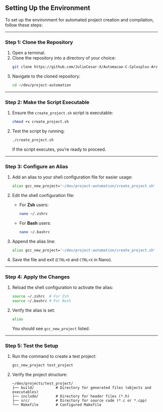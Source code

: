 ## Setting Up the Environment

To set up the environment for automated project creation and compilation, follow these steps:

---

### Step 1: Clone the Repository

1. Open a terminal.
2. Clone the repository into a directory of your choice:
   ```bash
   git clone https://github.com/JulioCesar-X/Automacao-C-Cplusplus-Arch-Linux.git ~/dev/project-automation
   ```
3. Navigate to the cloned repository:
   ```bash
   cd ~/dev/project-automation
   ```

---

### Step 2: Make the Script Executable

1. Ensure the `create_project.sh` script is executable:
   ```bash
   chmod +x create_project.sh
   ```

2. Test the script by running:
   ```bash
   ./create_project.sh
   ```
   If the script executes, you’re ready to proceed.

---

### Step 3: Configure an Alias

1. Add an alias to your shell configuration file for easier usage:
   ```bash
   alias gcc_new_project='~/dev/project-automation/create_project.sh'
   ```

2. Edit the shell configuration file:
   - For **Zsh** users:
     ```bash
     nano ~/.zshrc
     ```
   - For **Bash** users:
     ```bash
     nano ~/.bashrc
     ```

3. Append the alias line:
   ```bash
   alias gcc_new_project='~/dev/project-automation/create_project.sh'
   ```

4. Save the file and exit (`CTRL+O` and `CTRL+X` in Nano).

---

### Step 4: Apply the Changes

1. Reload the shell configuration to activate the alias:
   ```bash
   source ~/.zshrc  # For Zsh
   source ~/.bashrc # For Bash
   ```

2. Verify the alias is set:
   ```bash
   alias
   ```
   You should see `gcc_new_project` listed.

---

### Step 5: Test the Setup

1. Run the command to create a test project:
   ```bash
   gcc_new_project test_project
   ```
2. Verify the project structure:
   ```plaintext
   ~/dev/projects/test_project/
   ├── build/          # Directory for generated files (objects and executables)
   ├── include/        # Directory for header files (*.h)
   ├── src/            # Directory for source code (*.c or *.cpp)
   └── Makefile        # Configured Makefile

